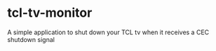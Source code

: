 # tcl-tv-monitor
A simple application to shut down your TCL tv when it receives a CEC shutdown signal
